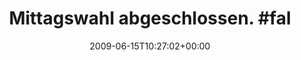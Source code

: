 ---
retweeted: false
source: <a href="http://twitter.com" rel="nofollow">Twitter Web Client</a>
entities:
  hashtags:
  - text: falafel
    indices:
    - '27'
    - '35'
  symbols: []
  user_mentions: []
  urls: []
display_text_range:
- '0'
- '36'
favorite_count: '0'
id_str: '2176285916'
truncated: false
retweet_count: '0'
id: '2176285916'
created_at: Mon Jun 15 10:27:02 +0000 2009
favorited: false
full_text: 'Mittagswahl abgeschlossen. #falafel+'
lang: de
tags:
- falafel
- pesos:twitter
date: '2009-06-15T10:27:02+00:00'
src: https://twitter.com/bascht/status/2176285916
original_url: https://twitter.com/bascht/status/2176285916
type: twitter_tweet
text: 'Mittagswahl abgeschlossen. #falafel+'
title: 'Mittagswahl abgeschlossen. #fal'

---